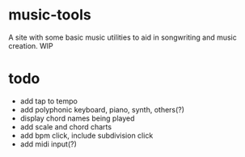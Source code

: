 # music-tools
A site with some basic music utilities to aid in songwriting and music creation. WIP


# todo
- add tap to tempo
- add polyphonic keyboard, piano, synth, others(?)
- display chord names being played
- add scale and chord charts
- add bpm click, include subdivision click
- add midi input(?)
